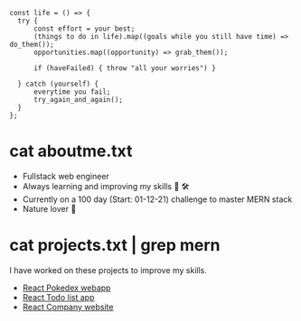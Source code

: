 ```
const life = () => {
  try {
      const effort = your best;
      (things to do in life).map((goals while you still have time) => do_them());
      opportunities.map((opportunity) => grab_them());
      
      if (haveFailed) { throw "all your worries") }
      
  } catch (yourself) {
      everytime you fail;
      try_again_and_again();
  }
};
```


# cat aboutme.txt

- Fullstack web engineer
- Always learning and improving my skills 📒 🛠
- Currently on a 100 day (Start: 01-12-21) challenge to master MERN stack
- Nature lover 🌱

# cat projects.txt | grep mern

I have worked on these projects to improve my skills.

- [React Pokedex webapp](https://github.com/Abd997/pokedex_project)
- [React Todo list app](https://github.com/Abd997/todo-list)
- [React Company website](https://github.com/Abd997/react-company-website)
